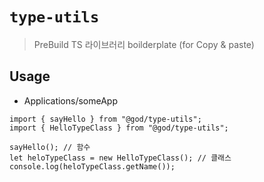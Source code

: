 # `type-utils`

>  PreBuild TS 라이브러리 boilderplate (for Copy & paste)

## Usage
- Applications/someApp
```
import { sayHello } from "@god/type-utils";
import { HelloTypeClass } from "@god/type-utils";

sayHello(); // 함수
let heloTypeClass = new HelloTypeClass(); // 클래스
console.log(heloTypeClass.getName());


```